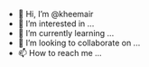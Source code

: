 - 👋 Hi, I’m @kheemair
- 👀 I’m interested in ...
- 🌱 I’m currently learning ...
- 💞️ I’m looking to collaborate on ...
- 📫 How to reach me ...

<!---
kheemair/kheemair is a ✨ special ✨ repository because its `README.md` (this file) appears on your GitHub profile.
You can click the Preview link to take a look at your changes.
--->
